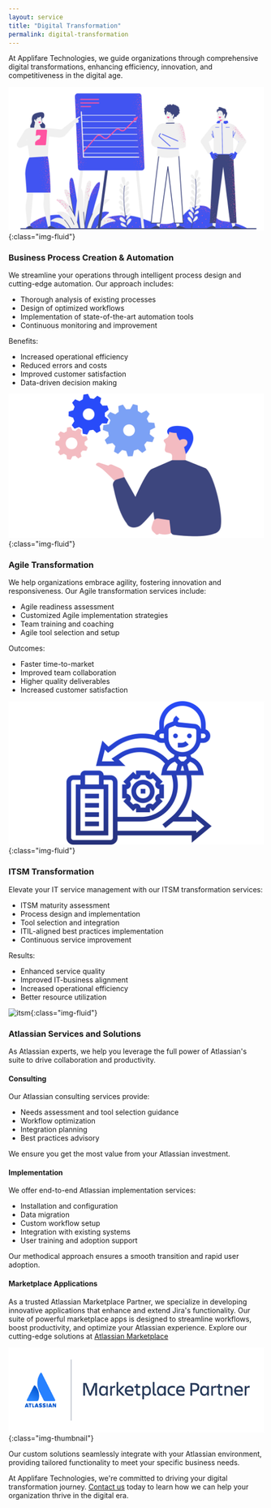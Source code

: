 ```yaml
---
layout: service
title: "Digital Transformation"
permalink: digital-transformation
---
```


At Applifare Technologies, we guide organizations through comprehensive digital transformations, enhancing efficiency, innovation, and competitiveness in the digital age.

![digital transformation](assets/img/services/digital-transformation.png){:class="img-fluid"}

### Business Process Creation & Automation

We streamline your operations through intelligent process design and cutting-edge automation. Our approach includes:

- Thorough analysis of existing processes
- Design of optimized workflows
- Implementation of state-of-the-art automation tools
- Continuous monitoring and improvement

Benefits:

- Increased operational efficiency
- Reduced errors and costs
- Improved customer satisfaction
- Data-driven decision making

![automation](assets/img/services/automation.png){:class="img-fluid"}

### Agile Transformation

We help organizations embrace agility, fostering innovation and responsiveness. Our Agile transformation services include:

- Agile readiness assessment
- Customized Agile implementation strategies
- Team training and coaching
- Agile tool selection and setup

Outcomes:

- Faster time-to-market
- Improved team collaboration
- Higher quality deliverables
- Increased customer satisfaction

![agile](assets/img/services/agile.png){:class="img-fluid"}

### ITSM Transformation

Elevate your IT service management with our ITSM transformation services:

- ITSM maturity assessment
- Process design and implementation
- Tool selection and integration
- ITIL-aligned best practices implementation
- Continuous service improvement

Results:

- Enhanced service quality
- Improved IT-business alignment
- Increased operational efficiency
- Better resource utilization

![itsm](assets/img/services/itsm.gif){:class="img-fluid"}

### Atlassian Services and Solutions

As Atlassian experts, we help you leverage the full power of Atlassian's suite to drive collaboration and productivity.

#### Consulting

Our Atlassian consulting services provide:

- Needs assessment and tool selection guidance
- Workflow optimization
- Integration planning
- Best practices advisory

We ensure you get the most value from your Atlassian investment.

#### Implementation

We offer end-to-end Atlassian implementation services:

- Installation and configuration
- Data migration
- Custom workflow setup
- Integration with existing systems
- User training and adoption support

Our methodical approach ensures a smooth transition and rapid user adoption.

#### Marketplace Applications

As a trusted Atlassian Marketplace Partner, we specialize in developing innovative applications that enhance and extend Jira's functionality. Our suite of powerful marketplace apps is designed to streamline workflows, boost productivity, and optimize your Atlassian experience. Explore our cutting-edge solutions at [Atlassian Marketplace][atlassian-marketplace]

![itsm](assets/img/services/marketplace-partner-logo.png){:class="img-thumbnail"}

Our custom solutions seamlessly integrate with your Atlassian environment, providing tailored functionality to meet your specific business needs.

At Applifare Technologies, we're committed to driving your digital transformation journey. [Contact us][contact-us] today to learn how we can help your organization thrive in the digital era.

[contact-us]: mailto:help@applifare.com
[atlassian-marketplace]: https://marketplace.atlassian.com/vendors/1225728
